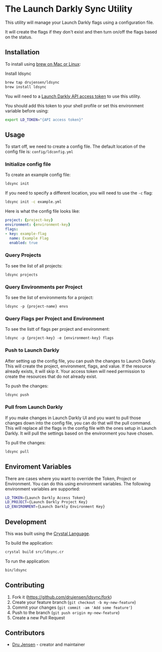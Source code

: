 # The Launch Darkly Sync Utility

This utility will manage your Launch Darkly flags using a configuration file.

It will create the flags if they don't exist and then turn on/off the flags based on the status.

## Installation

To install using [brew on Mac or Linux](https://brew.sh/):

Install ldsync
```sh
brew tap drujensen/ldsync
brew install ldsync
```

You will need to a [Launch Darkly API access token](https://docs.launchdarkly.com/home/account-security/api-access-tokens) to use this utility.

You should add this token to your shell profile or set this environment variable before using:
```sh
export LD_TOKEN="{API access token}"
```

## Usage

To start off, we need to create a config file.  The default location of the config file is: `config/ldconfig.yml`

### Initialize config file

To create an example config file:
```sh
ldsync init
```

If you need to specify a different location, you will need to use the `-c` flag:
```sh
ldsync init -c example.yml
```

Here is what the config file looks like:
```yaml
project: {project-key}
environment: {environment-key}
flags:
- key: example-flag
  name: Example Flag
  enabled: true
```
### Query Projects

To see the list of all projects:
```
ldsync projects
```

### Query Environments per Project

To see the list of environments for a project:
```
ldsync -p {project-name} envs
```

### Query Flags per Project and Environment

To see the listt of flags per project and environment:
```
ldsync -p {project-key} -e {environment-key} flags
```

### Push to Launch Darkly

After setting up the config file, you can push the changes to Launch Darkly.  This will create the project, environment, flags, and value.  If the resource already exists, it will skip it. Your access token will need permission to create the resources that do not already exist.

To push the changes:
```sh
ldsync push
```

### Pull from Launch Darkly

If you make changes in Launch Darkly UI and you want to pull those changes down into the config file, you can do that will the pull command.  This will replace all the flags in the config file with the ones setup in Launch Darkly.  It will pull the settings based on the environment you have chosen.

To pull the changes:
```sh
ldsync pull
```

## Enviroment Variables

There are cases where you want to override the Token, Project or Environment.  You can do this using environment variables.
The following environment variables are supported:
```sh
LD_TOKEN={Launch Darkly Access Token}
LD_PROJECT={Launch Darkly Project Key}
LD_ENVIRONMENT={Launch Darkly Environment Key}
```

## Development

This was built using the [Crystal Language](https://crystal-lang.org/).

To build the application:
```bash
crystal build src/ldsync.cr
```

To run the application:
```bash
bin/ldsync
```

## Contributing

1. Fork it (<https://github.com/drujensen/ldsync/fork>)
2. Create your feature branch (`git checkout -b my-new-feature`)
3. Commit your changes (`git commit -am 'Add some feature'`)
4. Push to the branch (`git push origin my-new-feature`)
5. Create a new Pull Request

## Contributors

- [Dru Jensen](https://github.com/drujensen) - creator and maintainer
